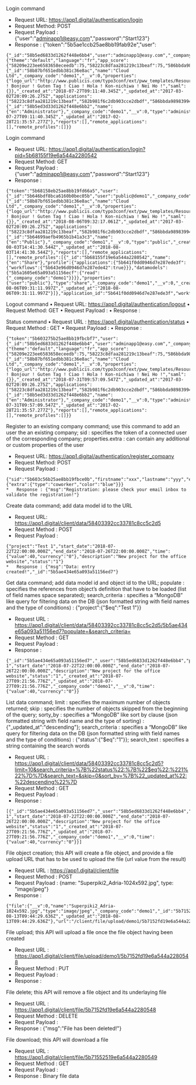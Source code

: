 Login command

*	Request URL: https://app1.digital/authentication/login
*	Request Method: POST
*	Request Payload : {"user":"adminapp1@easy.com","password":"Start123"}
*	Response : {"token":"5b5ae1ccb25ae8bb19fab92e","user":
```
{"_id":"58b5ed6833d1262f448e6bb4","user":"adminapp1@easy.com","_company_code":"demo1","email":"adminapp1@easy.com","firstname":"Admin","lastname":"Demo","properties":{"theme":"default","language":"fr","app_score":{"58209e223ee6583658eceedb":75,"58223c8dfaa281219c13beaf":75,"586bbda98983994e00fc9757":75,"584185e59b20a92dd877ee9f":75}},"company":{"_id":"58b87bf651edbb381c36e8ac","name":"Cloud Ltd","_company_code":"demo1","__v":0,"properties":{"logo_url":"http://www.publicis.com/typo3conf/ext/pww_templates/Resources/Public/images/Publicis_Worldwide_logo.png","description":"Hello ! Bonjour ! Guten Tag ! Ciao ! Hola ! Kon-nichiwa ! Nei Ho !","saml":{}},"_created_at":"2018-07-27T09:11:40.345Z","_updated_at":"2017-03-02T20:09:26.275Z","applications":["58223c8dfaa281219c13beaf","582b981f6c2db903cce2dbdf","586bbda98983994e00fc9757","58d4f5e4009d6c317864bf36","58d522863c82531a1c9f22f9","58d7cc4fffd112317c577509","584185e59b20a92dd877ee9f","58209e223ee6583658eceedb"]},"profile":{"_id":"58b5ed3d33d1262f448e6bb2","name":{"en":"Administrator"},"_company_code":"demo1","__v":0,"type":"administrator","_created_at":"2018-07-27T09:11:40.345Z","_updated_at":"2017-02-28T21:35:57.277Z"},"reports":[],"remote_applications":[],"remote_profiles":[]}}
```

Login command
*	Request URL: https://app1.digital/authentication/login?pid=5b68155f19e6a544a2280542
*	Request Method: GET
*	Request Payload : {"user":"adminapp1@easy.com","password":"Start123"}
*	Response :
```
{"token":"5b68158eb25ae8bb19fd66a5","user":{"_id":"5b646bdf8bca6160b0bec05b","user":"public@demo1","_company_code":"demo1","email":"adminapp1@easy.com","firstname":"Public","lastname":"User","company":{"_id":"58b87bf651edbb381c36e8ac","name":"Cloud Ltd","_company_code":"demo1","__v":0,"properties":{"logo_url":"http://www.publicis.com/typo3conf/ext/pww_templates/Resources/Public/images/Publicis_Worldwide_logo.png","description":"Hello ! Bonjour ! Guten Tag ! Ciao ! Hola ! Kon-nichiwa ! Nei Ho !","saml":{}},"_created_at":"2018-08-06T09:32:17.061Z","_updated_at":"2017-03-02T20:09:26.275Z","applications":["58223c8dfaa281219c13beaf","582b981f6c2db903cce2dbdf","586bbda98983994e00fc9757","58d4f5e4009d6c317864bf36","58d522863c82531a1c9f22f9","58d7cc4fffd112317c577509","584185e59b20a92dd877ee9f","58209e223ee6583658eceedb","5b641f0dd0946d7e287ede3f"]},"profile":{"_id":"5b64699aefb4965b1b41a3c3","name":{"en":"Public"},"_company_code":"demo1","__v":0,"type":"public","_created_at":"2018-08-03T14:41:30.544Z","_updated_at":"2018-08-03T14:41:30.544Z"},"reports":[],"remote_applications":[],"remote_profiles":[{"_id":"5b68155f19e6a544a2280542","name":{"en":"Share"},"profile":{"applications":{"5b641f0dd0946d7e287ede3f":{"workflows":{"5b643e96d0946d7e287ede42":true}}},"datamodels":{"5b5a1605e65a093a51156ecf":{"read":{"_company_code":"demo1"}}}},"properties":{"user":"public"},"type":"share","_company_code":"demo1","__v":0,"_created_at":"2018-08-06T09:31:11.997Z","_updated_at":"2018-08-06T09:31:11.997Z"}]},"application_id":"5b641f0dd0946d7e287ede3f","workflow_id":"5b643e96d0946d7e287ede42","startup_form":"5b643ed5d0946d7e287ede43"}
```

Logout command
•	Request URL: https://app1.digital/authentication/logout
•	Request Method: GET
•	Request Payload : 
•	Response : 

Status command
•	Request URL : https://app1.digital/authentication/status
•	Request Method : GET
•	Request Payload : 
•	Response :
```
{"token":"5b603275b25ae8bb19fbcbf7","user":{"_id":"58b5ed6833d1262f448e6bb4","user":"adminapp1@easy.com","_company_code":"demo1","email":"adminapp1@easy.com","firstname":"Admin","lastname":"Demo","properties":{"theme":"default","language":"fr","app_score":{"58209e223ee6583658eceedb":75,"58223c8dfaa281219c13beaf":75,"586bbda98983994e00fc9757":75,"584185e59b20a92dd877ee9f":75},"correctedLanguage":"en","uiLanguage":"auto"},"company":{"_id":"58b87bf651edbb381c36e8ac","name":"Cloud Ltd","_company_code":"demo1","__v":0,"properties":{"logo_url":"http://www.publicis.com/typo3conf/ext/pww_templates/Resources/Public/images/Publicis_Worldwide_logo.png","description":"Hello ! Bonjour ! Guten Tag ! Ciao ! Hola ! Kon-nichiwa ! Nei Ho !","saml":{}},"_created_at":"2018-07-31T09:57:09.547Z","_updated_at":"2017-03-02T20:09:26.275Z","applications":["58223c8dfaa281219c13beaf","582b981f6c2db903cce2dbdf","586bbda98983994e00fc9757","58d4f5e4009d6c317864bf36","58d522863c82531a1c9f22f9","58d7cc4fffd112317c577509","584185e59b20a92dd877ee9f","58209e223ee6583658eceedb"]},"profile":{"_id":"58b5ed3d33d1262f448e6bb2","name":{"en":"Administrator"},"_company_code":"demo1","__v":0,"type":"administrator","_created_at":"2018-07-31T09:57:09.547Z","_updated_at":"2017-02-28T21:35:57.277Z"},"reports":[],"remote_applications":[],"remote_profiles":[]}}
```

Register to an existing company command; use this command to add an user the an existing company; sid : specifies the token of a connected user of the corresponding company; properties.extra : can contain any additional or custom properties of the user
*	Request URL: https://app1.digital/authentication/register_company
*	Request Method: POST
*	Request Payload :
```
{"sid":"5b603c56b25ae8bb19fbce0b","firstname":"xxx","lastname":"yyy","email":"ttt7@@gmail.com","properties":{"extra":{"type":"coworker","color":"blue"}}}
*	Response : {"msg":"Registration: please check your email inbox to validate the registration!"}
```

Create data command; add data model id to the URL
*	Request URL: https://app1.digital/client/data/58403392cc33781c8cc5c2d5
*	Request Method : POST
*	Request Payload :
```
{"project":"Test 1","start_date":"2018-07-22T22:00:00.000Z","end_date":"2018-07-26T22:00:00.000Z","time":{"value":40,"currency":"0"},"description":"New project for the office website","status":"1"}
*	Response : {"msg":"Data: entry created!","_id":"5b5ae434e65a093a51156ed7"}
```

Get data command; add data model id and object id to the URL; populate : specifies the references from object’s definition that have to be loaded (list of field names space separated); search_criteria : specifies a “MongoDB” like query for filtering data on the DB (json formatted string with field names and the type of conditions) : {"project":{"$eq":"Test 1"}}
*	Request URL : https://app1.digital/client/data/58403392cc33781c8cc5c2d5/5b5ae434e65a093a51156ed7?populate=&search_criteria=
*	Request Method : GET
*	Request Payload : 
*	Response :
```
{"_id":"5b5ae434e65a093a51156ed7","_user":"58b5ed6833d1262f448e6bb4","project":"Test 1","start_date":"2018-07-22T22:00:00.000Z","end_date":"2018-07-26T22:00:00.000Z","description":"New project for the office website","status":"1","_created_at":"2018-07-27T09:21:56.776Z","_updated_at":"2018-07-27T09:21:56.776Z","_company_code":"demo1","__v":0,"time":{"value":40,"currency":"0"}}
```

List data command; limit : specifies the maximum number of objects returned; skip : specifies the number of objects skipped from the beginning of the query; sorty_by : specifies a “MongoDB” like sort by clause (json formatted string with field name and the type of sorting) : {"_updated_at":"descending"}; search_criteria : specifies a “MongoDB” like query for filtering data on the DB (json formatted string with field names and the type of conditions) : {"status":{"$eq":"1"}}; search_text : specifies a string containing the search words
*	Request URL : https://app1.digital/client/data/58403392cc33781c8cc5c2d5?limit=10&search_criteria=%7B%22status%22:%7B%22$eq%22:%221%22%7D%7D&search_text=&skip=0&sort_by=%7B%22_updated_at%22:%22descending%22%7D
*	Request Method : GET
*	Request Payload : 
*	Response :
```
[{"_id":"5b5ae434e65a093a51156ed7","_user":"58b5ed6833d1262f448e6bb4","project":"Test 1","start_date":"2018-07-22T22:00:00.000Z","end_date":"2018-07-26T22:00:00.000Z","description":"New project for the office website","status":"1","_created_at":"2018-07-27T09:21:56.776Z","_updated_at":"2018-07-27T09:21:56.776Z","_company_code":"demo1","__v":0,"time":{"value":40,"currency":"0"}}]
```

File object creation; this API will create a file object, and provide a file upload URL that has to be used to upload the file (url value from the result)
*	Request URL : https://app1.digital/client/file
*	Request Method : POST
*	Request Payload : {name: "Superpiki2_Adria-1024x592.jpg", type: "image/jpeg"}
*	Response :
```
{"file":{"__v":0,"name":"Superpiki2_Adria-1024x592.jpg","type":"image/jpeg","_company_code":"demo1","_id":"5b7152fd19e6a544a2280548","_created_at":"2018-08-13T09:44:29.636Z","_updated_at":"2018-08-13T09:44:29.636Z"},"url":"/client/file/upload/demo1/5b7152fd19e6a544a2280548"}
```

File upload; this API will upload a file once the file object having been created
*	Request URL : https://app1.digital/client/file/upload/demo1/5b7152fd19e6a544a2280548
*	Request Method : PUT
*	Request Payload : 
*	Response : 

File delete; this API will remove a file object and its underlaying file 
*	Request URL : https://app1.digital/client/file/5b7152fd19e6a544a2280548
*	Request Method : DELETE
*	Request Payload : 
*	Response : {"msg":"File has been deleted!"}

File download; this API will download a file
*	Request URL : https://app1.digital/client/file/5b71552519e6a544a2280549
*	Request Method : GET
*	Request Payload : 
*	Response : Binary file data
